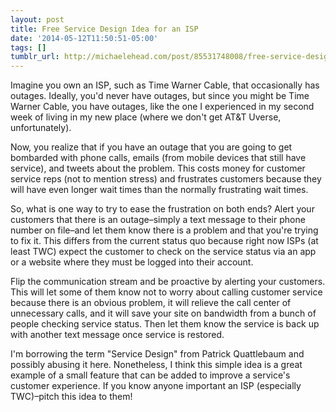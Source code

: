 ```yaml
---
layout: post
title: Free Service Design Idea for an ISP
date: '2014-05-12T11:50:51-05:00'
tags: []
tumblr_url: http://michaelehead.com/post/85531748008/free-service-design-idea-for-an-isp
---
```

Imagine you own an ISP, such as Time Warner Cable, that occasionally has outages. Ideally, you'd never have outages, but since you might be Time Warner Cable, you have outages, like the one I experienced in my second week of living in my new place (where we don't get AT&T Uverse, unfortunately). 

Now, you realize that if you have an outage that you are going to get bombarded with phone calls, emails (from mobile devices that still have service), and tweets about the problem. This costs money for customer service reps (not to mention stress) and frustrates customers because they will have even longer wait times than the normally frustrating wait times. 

So, what is one way to try to ease the frustration on both ends? Alert your customers that there is an outage–simply a text message to their phone number on file–and let them know there is a problem and that you're trying to fix it. This differs from the current status quo because right now ISPs (at least TWC) expect the customer to check on the service status via an app or a website where they must be logged into their account.

Flip the communication stream and be proactive by alerting your customers. This will let some of them know not to worry about calling customer service because there is an obvious problem, it will relieve the call center of unnecessary calls, and it will save your site on bandwidth from a bunch of people checking service status. Then let them know the service is back up with another text message once service is restored. 

I'm borrowing the term "Service Design" from Patrick Quattlebaum and possibly abusing it here. Nonetheless, I think this simple idea is a great example of a small feature that can be added to improve a service's customer experience. If you know anyone important an ISP (especially TWC)–pitch this idea to them!

